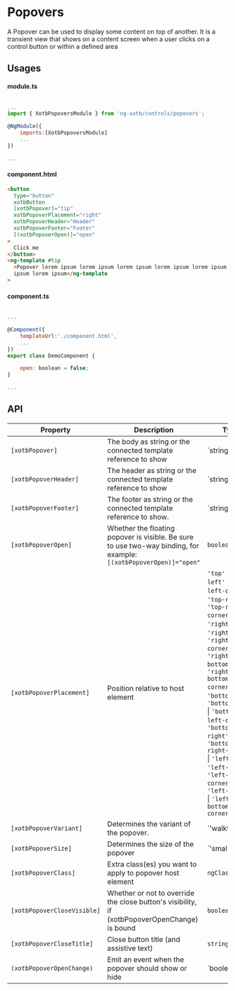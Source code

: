 # Popovers

A Popover can be used to display some content on top of another. It is a transient view that shows on a content screen when a user clicks on a control button or within a defined area

## Usages

#### module.ts
```javascript

...
import { XotbPopoversModule } from 'ng-xotb/controls/popovers';

@NgModule({
    imports:[XotbPopoversModule]
    ...
})

...
```

#### component.html
```html
<button
  type="button"
  xotbButton
  [xotbPopover]="tip"
  xotbPopoverPlacement="right"
  xotbPopoverHeader="Header"
  xotbPopoverFooter="Footer"
  [(xotbPopoverOpen)]="open"
>
  Click me
</button>
<ng-template #tip
  >Popover lorem ipsum lorem ipsum lorem ipsum lorem ipsum lorem ipsum lorem
  ipsum lorem ipsum</ng-template
>
```

#### component.ts
```javascript

...

@Component({
    templateUrl:'./component.html',
    ...
})
export class DemoComponent {

    open: boolean = false;
}

...
```

## API
 
#### <xotb-modal>

| Property | Description | Type | Default |
| --- | --- | --- | --- |
| `[xotbPopover]` | The body as string or the connected template reference to show  | `string | TemplateRef` |  |
| `[xotbPopoverHeader]` | The header as string or the connected template reference to show | `string | TemplateRef` |  |
| `[xotbPopoverFooter]` | The footer as string or the connected template reference to show. | `string | TemplateRef` |  |
| `[xotbPopoverOpen]` | Whether the floating popover is visible. Be sure to use two-way binding, for example: `[(xotbPopoverOpen)]="open"` | `boolean` |  |
| `[xotbPopoverPlacement]` | Position relative to host element | `'top'` \| `'top-left'` \| `'top-left-corner'` \| `'top-right'` \| `'top-right-corner'` \| `'right'` \| `'right-top'` \| `'right-top-corner'` \| `'right-bottom'` \| `'right-bottom-corner'` \| `'bottom'` \| `'bottom-left'` \| `'bottom-left-corner'` \| `'bottom-right'` \| `'bottom-right-corner'` \| `'left'` \| `'left-top'` \| `'left-top-corner'` \| `'left-bottom'` \| `'left-bottom-corner'` | `'top'` |
| `[xotbPopoverVariant]` | Determines the variant of the popover. | `'walkthrough' | 'feature' | 'warning' | 'error' | 'panel'` |  |
| `[xotbPopoverSize]` | Determines the size of the popover | `'small' | 'medium' | 'large' | 'full-width'` |  |
| `[xotbPopoverClass]` | Extra class(es) you want to apply to popover host element | `ngClass` |  |
| `[xotbPopoverCloseVisible]` | Whether or not to override the close button's visibility, if (xotbPopoverOpenChange) is bound | `boolean` | `true` |
| `[xotbPopoverCloseTitle]` | Close button title (and assistive text) | `string` | 	'Close dialog' |
| `(xotbPopoverOpenChange)` | Emit an event when the popover should show or hide | `boolean | 'x' | 'backdrop' | 'escape'` |  |

